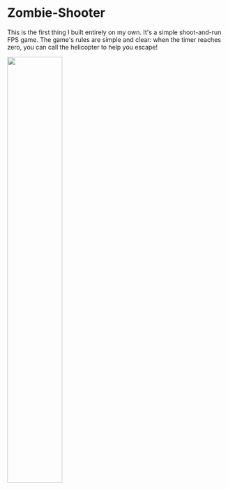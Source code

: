 # Zombie-Shooter
 
This is the first thing I built entirely on my own. It's a simple shoot-and-run FPS game. The game's rules are simple and clear: when the timer reaches zero, you can call the helicopter to help you escape!

[<img src="https://img.youtube.com/vi/8bnL7ti47dk/hqdefault.jpg" width="50%">](https://youtu.be/8bnL7ti47dk "Zombie Shooter - Gameplay")
